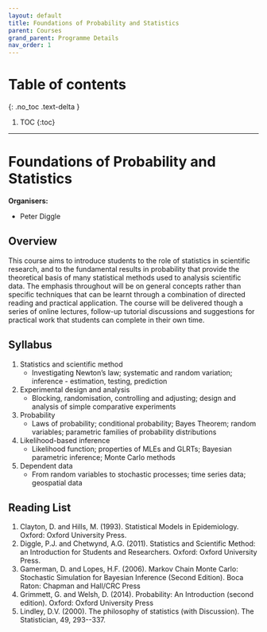 ```yaml
---
layout: default
title: Foundations of Probability and Statistics
parent: Courses
grand_parent: Programme Details
nav_order: 1
---
```


# Table of contents
{: .no_toc .text-delta }

1. TOC
{:toc}

---

# Foundations of Probability and Statistics

**Organisers:** 

- Peter Diggle

## Overview

This course  aims to introduce students to the role of statistics in scientific research, and to the fundamental results in probability that provide the theoretical basis of many statistical methods used to analysis scientific data. The emphasis throughout will be on general concepts rather than specific techniques that can be learnt through a combination of directed reading and practical application.
The course will be delivered though a series of online lectures, follow-up tutorial discussions and suggestions for practical work that students can complete in their own time.

## Syllabus

1.	Statistics and scientific method
	- Investigating Newton’s law; systematic and random variation; inference - estimation, testing, prediction
2.	Experimental design and analysis
	- Blocking, randomisation, controlling and adjusting; design and analysis of simple comparative experiments
3.	Probability
	- Laws of probability; conditional probability; Bayes Theorem; random variables; parametric families of probability distributions
4.	Likelihood-based inference 
	- Likelihood function; properties of MLEs and GLRTs; Bayesian parametric inference; Monte Carlo methods
5.	Dependent data
	- From random variables to stochastic processes; time series data; geospatial data


## Reading List

1. Clayton, D. and Hills, M. (1993). Statistical Models in Epidemiology. Oxford: Oxford University Press. 
2. Diggle, P.J. and Chetwynd, A.G. (2011). Statistics and Scientific Method: an Introduction for Students and Researchers. Oxford: Oxford University Press. 
3. Gamerman, D. and Lopes, H.F. (2006). Markov Chain Monte Carlo: Stochastic Simulation for Bayesian Inference (Second Edition). Boca Raton: Chapman and Hall/CRC Press
4. Grimmett, G. and Welsh, D. (2014). Probability: An Introduction (second edition). Oxford: Oxford University Press
5. Lindley, D.V. (2000). The philosophy of statistics (with Discussion). The Statistician, 49, 293--337.
